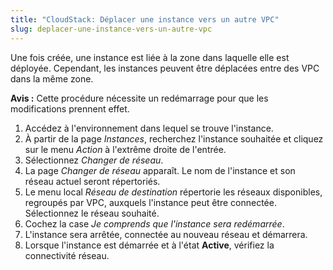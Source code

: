 ```yaml
---
title: "CloudStack: Déplacer une instance vers un autre VPC"
slug: deplacer-une-instance-vers-un-autre-vpc
---
```



Une fois créée, une instance est liée à la zone dans laquelle elle est déployée. Cependant, les instances peuvent être déplacées entre des VPC dans la même zone.

**Avis :** Cette procédure nécessite un redémarrage pour que les modifications prennent effet.

1. Accédez à l'environnement dans lequel se trouve l'instance.
1. À partir de la page *Instances*, recherchez l'instance souhaitée et cliquez sur le menu *Action* à l'extrême droite de l'entrée.
1. Sélectionnez *Changer de réseau*.
1. La page *Changer de réseau* apparaît. Le nom de l'instance et son réseau actuel seront répertoriés.
1. Le menu local *Réseau de destination* répertorie les réseaux disponibles, regroupés par VPC, auxquels l'instance peut être connectée. Sélectionnez le réseau souhaité.
1. Cochez la case *Je comprends que l'instance sera redémarrée*.
1. L'instance sera arrêtée, connectée au nouveau réseau et démarrera.
1. Lorsque l'instance est démarrée et à l'état **Active**, vérifiez la connectivité réseau.
